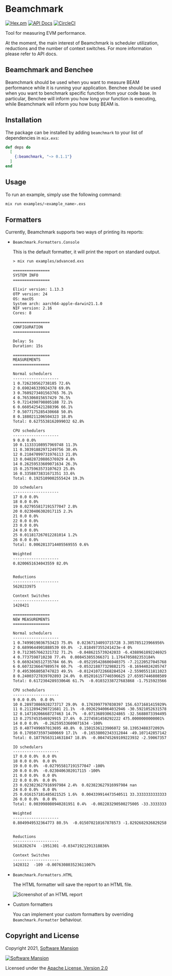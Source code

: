 # Beamchmark
[![Hex.pm](https://img.shields.io/hexpm/v/beamchmark.svg)](https://hex.pm/packages/beamchmark)
[![API Docs](https://img.shields.io/badge/api-docs-yellow.svg?style=flat)](https://hexdocs.pm/beamchmark)
[![CircleCI](https://circleci.com/gh/membraneframework/beamchmark.svg?style=svg)](https://circleci.com/gh/membraneframework/beamchmark)

Tool for measuring EVM performance.

At the moment, the main interest of Beamchmark is scheduler utilization, reductions and the number of context switches.
For more information please refer to API docs.

## Beamchmark and Benchee
Beamchmark should be used when you want to measure BEAM performance while it is running your application.
Benchee should be used when you want to benchmark specific function from your code base.
In particular, Benchee will inform you how long your function is executing, while Beamchmark will inform you
how busy BEAM is.

## Installation
The package can be installed by adding `beamchmark` to your list of dependencies in `mix.exs`:

```elixir
def deps do
  [
    {:beamchmark, "~> 0.1.1"}
  ]
end
```

## Usage
To run an example, simply use the following command: 

```bash
mix run examples/<example_name>.exs
```

## Formatters
Currently, Beamchmark supports two ways of printing its reports:
* `Beamchmark.Formatters.Console`

  This is the default formatter, it will print the report on standard output.

  ```txt
  > mix run examples/advanced.exs

  ================
  SYSTEM INFO
  ================

  Elixir version: 1.13.3
  OTP version: 24
  OS: macOS
  System arch: aarch64-apple-darwin21.1.0
  NIF version: 2.16
  Cores: 8

  ================
  CONFIGURATION
  ================

  Delay: 5s
  Duration: 15s

  ================
  MEASUREMENTS
  ================

  Normal schedulers
  --------------------
  1 0.726230562738185 72.6%
  2 0.690246339924378 69.0%
  3 0.7609273401563765 76.1%
  4 0.765306015657429 76.5%
  5 0.7214390798805188 72.1%
  6 0.6605425421288396 66.1%
  7 0.5077175285430668 50.8%
  8 0.1880211206504323 18.8%
  Total: 0.6275538162099032 62.8%

  CPU schedulers
  --------------------
  9 0.0 0.0%
  10 0.11333108957969748 11.3%
  11 0.30391882971249756 30.4%
  12 0.21847099731976113 21.8%
  13 0.04828720886376929 4.8%
  14 0.26259533609071634 26.3%
  15 0.2575963573107623 25.8%
  16 0.3358873831671351 33.6%
  Total: 0.1925109002555424 19.3%

  IO schedulers
  --------------------
  17 0.0 0.0%
  18 0.0 0.0%
  19 0.027955817191577047 2.8%
  20 0.0230406302017115 2.3%
  21 0.0 0.0%
  22 0.0 0.0%
  23 0.0 0.0%
  24 0.0 0.0%
  25 0.011817267012281014 1.2%
  26 0.0 0.0%
  Total: 0.0062813714405569555 0.6%

  Weighted
  --------------------
  0.8200651634043559 82.0%


  Reductions
  --------------------
  5620233975

  Context Switches
  --------------------
  1428421

  ================
  NEW MEASUREMENTS
  ================

  Normal schedulers
  --------------------
  1 0.7499019036753423 75.0%  0.02367134093715728 3.305785123966956%
  2 0.6899644901888539 69.0%  -2.818497355241423e-4 0%
  3 0.7123057662321732 71.2%  -0.0486215739242033 -6.4388961892246925%
  4 0.7737598710238 77.4%  0.008453855366371 1.1764705882353184%
  5 0.6692436512735784 66.9%  -0.052195428606940375 -7.212205270457687%
  6 0.6073236647989574 60.7%  -0.053218877329882175 -8.169440242057476%
  7 0.4953068058747823 49.5%  -0.012410722668284524 -2.559055118110237%
  8 0.24003727839702893 24.0%  0.052016157746596625 27.659574468085097%
  Total: 0.6172304289330646 61.7%  -0.01032338727683868 -1.751592356687894%

  CPU schedulers
  --------------------
  9 0.0 0.0%  0.0 0%
  10 0.28973086928273717 29.0%  0.1763997797030397 156.6371681415929%
  11 0.2112894290721681 21.1%  -0.09262940064032946 -30.59210526315789%
  12 0.14710206668727463 14.7%  -0.0713689306324865 -32.56880733944955%
  13 0.2757453546929915 27.6%  0.2274581458292222 475.0000000000001%
  14 0.0 0.0%  -0.26259533609071634 -100%
  15 0.4077499697013695 40.8%  0.1501536123906072 58.13953488372093%
  16 0.17050735973400669 17.1%  -0.16538002343312844 -49.10714285714286%
  Total: 0.18776563114631847 18.8%  -0.004745269109223932 -2.5906735751295287%

  IO schedulers
  --------------------
  17 0.0 0.0%  0.0 0%
  18 0.0 0.0%  0.0 0%
  19 0.0 0.0%  -0.027955817191577047 -100%
  20 0.0 0.0%  -0.0230406302017115 -100%
  21 0.0 0.0%  0.0 0%
  22 0.0 0.0%  0.0 0%
  23 0.023823627916997984 2.4%  0.023823627916997984 nan
  24 0.0 0.0%  0.0 0%
  25 0.016157181485821525 1.6%  0.004339914473540511 33.33333333333334%
  26 0.0 0.0%  0.0 0%
  Total: 0.003998080940281951 0.4%  -0.002283290500275005 -33.33333333333333%

  Weighted
  --------------------
  0.8049949532364773 80.5%  -0.015070210167878573 -1.8292682926829258%


  Reductions
  --------------------
  5618282674  -1951301 -0.03471921291318836%

  Context Switches
  --------------------
  1428312  -109 -0.007630803523611007%
  ```

* `Beamchmark.Formatters.HTML`

  The HTML formatter will save the report to an HTML file.
  
  ![Screenshot of an HTML report](https://user-images.githubusercontent.com/31112335/157427012-7cd01c7d-967e-4829-bf4c-a6511d4865fe.png)

* Custom formatters

  You can implement your custom formatters by overriding `Beamchmark.Formatter` behaviour.

## Copyright and License
Copyright 2021, [Software Mansion](https://swmansion.com/?utm_source=git&utm_medium=readme&utm_campaign=beamchmark)

[![Software Mansion](https://logo.swmansion.com/logo?color=white&variant=desktop&width=200&tag=membrane-github)](https://swmansion.com/?utm_source=git&utm_medium=readme&utm_campaign=beamchmark)

Licensed under the [Apache License, Version 2.0](LICENSE)
